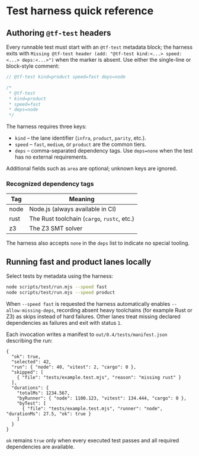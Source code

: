 # Test harness quick reference

## Authoring `@tf-test` headers

Every runnable test must start with an `@tf-test` metadata block; the harness exits with `Missing @tf-test header (add: "@tf-test kind:<...> speed:<...> deps:<...>")` when the marker is absent. Use either the single-line or block-style comment:

```js
// @tf-test kind=product speed=fast deps=node
```

```js
/*
 * @tf-test
 * kind=product
 * speed=fast
 * deps=node
 */
```

The harness requires three keys:

- `kind` – the lane identifier (`infra`, `product`, `parity`, etc.).
- `speed` – `fast`, `medium`, or `product` are the common tiers.
- `deps` – comma-separated dependency tags. Use `deps=none` when the test has no external requirements.

Additional fields such as `area` are optional; unknown keys are ignored.

### Recognized dependency tags

| Tag  | Meaning                                      |
| ---- | -------------------------------------------- |
| node | Node.js (always available in CI)             |
| rust | The Rust toolchain (`cargo`, `rustc`, etc.)   |
| z3   | The Z3 SMT solver                             |

The harness also accepts `none` in the `deps` list to indicate no special tooling.

## Running fast and product lanes locally

Select tests by metadata using the harness:

```bash
node scripts/test/run.mjs --speed fast
node scripts/test/run.mjs --speed product
```

When `--speed fast` is requested the harness automatically enables `--allow-missing-deps`, recording absent heavy toolchains (for example Rust or Z3) as skips instead of hard failures. Other lanes treat missing declared dependencies as failures and exit with status `1`.

Each invocation writes a manifest to `out/0.4/tests/manifest.json` describing the run:

```jsonc
{
  "ok": true,
  "selected": 42,
  "run": { "node": 40, "vitest": 2, "cargo": 0 },
  "skipped": [
    { "file": "tests/example.test.mjs", "reason": "missing rust" }
  ],
  "durations": {
    "totalMs": 1234.567,
    "byRunner": { "node": 1100.123, "vitest": 134.444, "cargo": 0 },
    "byTest": [
      { "file": "tests/example.test.mjs", "runner": "node", "durationMs": 27.5, "ok": true }
    ]
  }
}
```

`ok` remains `true` only when every executed test passes and all required dependencies are available.

